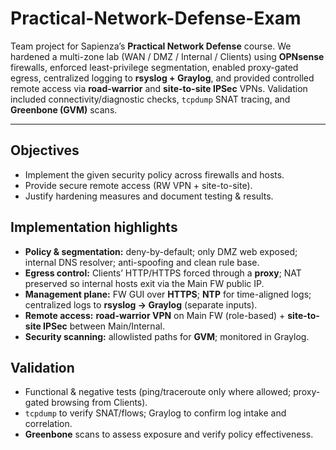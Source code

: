 # Practical-Network-Defense-Exam

Team project for Sapienza’s **Practical Network Defense** course. We hardened a multi-zone lab (WAN / DMZ / Internal / Clients) using **OPNsense** firewalls, enforced least-privilege segmentation, enabled proxy-gated egress, centralized logging to **rsyslog + Graylog**, and provided controlled remote access via **road-warrior** and **site-to-site IPSec** VPNs. Validation included connectivity/diagnostic checks, `tcpdump` SNAT tracing, and **Greenbone (GVM)** scans.

---

## Objectives
- Implement the given security policy across firewalls and hosts.
- Provide secure remote access (RW VPN + site-to-site).
- Justify hardening measures and document testing & results.

## Implementation highlights
- **Policy & segmentation:** deny-by-default; only DMZ web exposed; internal DNS resolver; anti-spoofing and clean rule base.
- **Egress control:** Clients’ HTTP/HTTPS forced through a **proxy**; NAT preserved so internal hosts exit via the Main FW public IP.
- **Management plane:** FW GUI over **HTTPS**; **NTP** for time-aligned logs; centralized logs to **rsyslog → Graylog** (separate inputs).
- **Remote access:** **road-warrior VPN** on Main FW (role-based) + **site-to-site IPSec** between Main/Internal.
- **Security scanning:** allowlisted paths for **GVM**; monitored in Graylog.

## Validation
- Functional & negative tests (ping/traceroute only where allowed; proxy-gated browsing from Clients).
- `tcpdump` to verify SNAT/flows; Graylog to confirm log intake and correlation.
- **Greenbone** scans to assess exposure and verify policy effectiveness.
